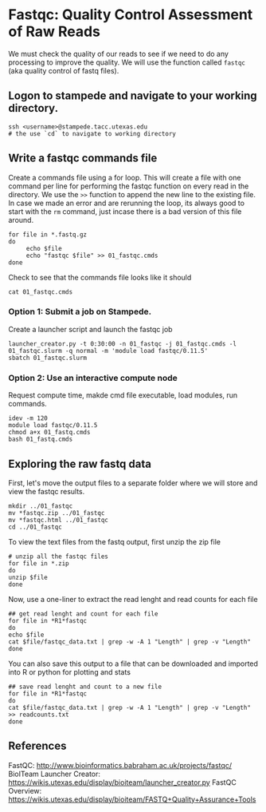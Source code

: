 # Fastqc: Quality Control Assessment of Raw Reads

We must check the quality of our reads to see if we need to do any processing to improve the quality. We will use the function called `fastqc` (aka quality control of fastq files).

## Logon to stampede and navigate to your working directory. 

~~~ {.bash}
ssh <username>@stampede.tacc.utexas.edu
# the use `cd` to navigate to working directory
~~~

## Write a fastqc commands file 

Create a commands file using a for loop. This will create a file with one command per line for performing the fastqc function on every read in the directory. We use the `>>` function to append the new line to the existing file. In case we made an error and are rerunning the loop, its always good to start with the `rm` command, just incase there is a bad version of this file around.

~~~ {.bash}
for file in *.fastq.gz
do
     echo $file
     echo "fastqc $file" >> 01_fastqc.cmds
done
~~~

Check to see that the commands file looks like it should

~~~ {.bash}
cat 01_fastqc.cmds
~~~

### Option 1: Submit a job on Stampede.
Create a launcher script and launch the fastqc job

~~~ {.bash}
launcher_creator.py -t 0:30:00 -n 01_fastqc -j 01_fastqc.cmds -l 01_fastqc.slurm -q normal -m 'module load fastqc/0.11.5'
sbatch 01_fastqc.slurm
~~~

### Option 2: Use an interactive compute node
Request compute time, makde cmd file executable, load modules, run commands.

~~~ {.bash}
idev -m 120
module load fastqc/0.11.5
chmod a+x 01_fastq.cmds
bash 01_fastq.cmds
~~~


## Exploring the raw fastq data

First, let's move the output files to a separate folder where we will store and view the fastqc results.

~~~ {.bash}
mkdir ../01_fastqc
mv *fastqc.zip ../01_fastqc
mv *fastqc.html ../01_fastqc
cd ../01_fastqc
~~~

To view the text files from the fastq output, first unzip the zip file

~~~ {.bash}
# unzip all the fastqc files 
for file in *.zip
do
unzip $file
done
~~~


Now, use a one-liner to extract the read lenght and read counts for each file

~~~ {.bash}
## get read lenght and count for each file
for file in *R1*fastqc
do
echo $file
cat $file/fastqc_data.txt | grep -w -A 1 "Length" | grep -v "Length"
done
~~~

You can also save this output to a file that can be downloaded and imported into R or python for plotting and stats

~~~ {.bash}
## save read lenght and count to a new file
for file in *R1*fastqc
do
cat $file/fastqc_data.txt | grep -w -A 1 "Length" | grep -v "Length" >> readcounts.txt
done
~~~

## References
FastQC: http://www.bioinformatics.babraham.ac.uk/projects/fastqc/
BioITeam Launcher Creator: https://wikis.utexas.edu/display/bioiteam/launcher_creator.py
FastQC Overview: https://wikis.utexas.edu/display/bioiteam/FASTQ+Quality+Assurance+Tools
